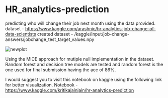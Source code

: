 # HR_analytics-prediction
predicting who will change their job next month using the data provided.
dataset - https://www.kaggle.com/arashnic/hr-analytics-job-change-of-data-scientists
created dataset - /kaggle/input/job-change-answers/jobchange_test_target_values.npy

![newplot](https://user-images.githubusercontent.com/59937182/109017390-22492100-76dd-11eb-8d34-910b0c171bb4.png)


Using the MICE approach for mutiple null implementation in the dataset.
Random forest and decision tree models are tested and random forest is the one used for final submission having the acc of 86%.

I would suggest you to visit this notebook on kaggle using the following link for better visualization.
Notebook - https://www.kaggle.com/kritikajainjain/hr-analytics-prediction



